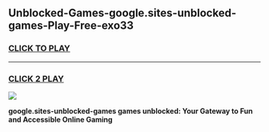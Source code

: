 
## Unblocked-Games-google.sites-unblocked-games-Play-Free-exo33
<h3>
<a href="https://premium76.site?title=google.sites-unblocked-games&ref=19M">CLICK TO PLAY</a></h3>
<hr>

<h3>
<a href="https://premium76.site?title=google.sites-unblocked-games&ref=19M">CLICK 2 PLAY</a>
  
</h3>

<a href="https://premium76.site?title=google.sites-unblocked-games&ref=19M"><img src="https://clearcache.store/games.png"></a>


**google.sites-unblocked-games games unblocked: Your Gateway to Fun and Accessible Online Gaming**
